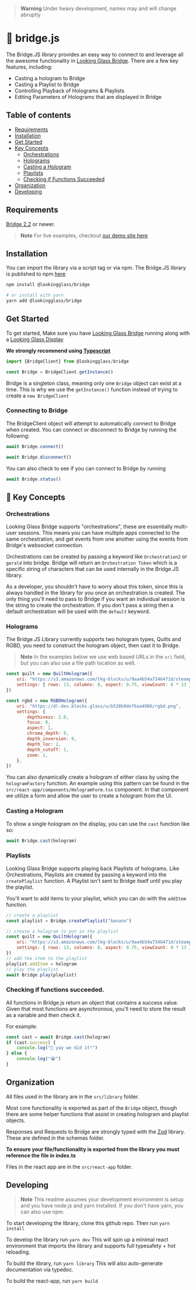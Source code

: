 > **Warning**
> Under heavy development, names may and will change abruptly

# 🌉 bridge.js <!-- omit in toc -->

The Bridge.JS library provides an easy way to connect to and leverage all the awesome functionality in [Looking Glass Bridge](https://docs.lookingglassfactory.com/getting-started/looking-glass-bridge). There are a few key features, including:

* Casting a hologram to Bridge
* Casting a Playlist to Bridge
* Controlling Playback of Holograms & Playlists
* Editing Parameters of Holograms that are displayed in Bridge

## Table of contents <!-- omit in toc -->

- [Requirements](#requirements)
- [Installation](#installation)
- [Get Started](#get-started)
- [Key Concepts](#-key-concepts)
  - [Orchestrations](#orchestrations)
  - [Holograms](#holograms)
  - [Casting a Hologram](#casting-a-hologram)
  - [Playlists](#playlists)
  - [Checking if Functions Succeeded](#checking-if-functions-succeeded)
- [Organization](#organization)
- [Developing](#developing)

## Requirements
[Bridge 2.2](https://docs.lookingglassfactory.com/getting-started/looking-glass-bridge) or newer.

> **Note**
> For live examples, checkout [our demo site here](https://bridge-js.vercel.app/)

## Installation
You can import the library via a script tag or via npm.
The Bridge.JS library is published to npm [here](https://www.npmjs.com/package/@lookingglass/bridge)

```sh
npm install @lookingglass/bridge

# or install with yarn
yarn add @lookingglass/bridge
```

## Get Started

To get started, Make sure you have [Looking Glass Bridge](https://docs.lookingglassfactory.com/getting-started/looking-glass-bridge) running along with a [Looking Glass Display](https://lookingglassfactory.com/product-overview)

**We strongly recommend using [Typescript](https://www.typescriptlang.org/)**

```js
import {BridgeClient} from @lookingglass/bridge

const Bridge = BridgeClient.getInstance()
```

Bridge is a singleton class, meaning only one `Bridge` object can exist at a time. This is why we use the `getInstance()` function instead of trying to create a `new BridgeClient`

### Connecting to Bridge

The BridgeClient object will attempt to automatically connect to Bridge when created. You can connect or disconnect to Bridge by running the following:

```js
await Bridge.connect()

await Bridge.disconnect()
```

You can also check to see if you can connect to Bridge by running

```js
await Bridge.status()
```

## 🔑 Key Concepts

### Orchestrations

Looking Glass Bridge supports "orchestrations", these are essentially multi-user sessions. This means you can have multiple apps connected to the same orchestration, and get events from one another using the events from Bridge's websocket connection.

Orchestrations can be created by passing a keyword like `Orchestration2` or `gerald` into bridge. Bridge will return an `Orchestration Token` which is a specific string of characters that can be used internally in the Bridge.JS library.

As a developer, you shouldn't have to worry about this token, since this is always handled in the library for you once an orchestration is created. The only thing you'll need to pass to Bridge if you want an individual session is the string to create the orchestration. If you don't pass a string then a default orchestration will be used with the `default` keyword.

### Holograms

The Bridge.JS Library currently supports two hologram types, Quilts and RGBD, you need to construct the hologram object, then cast it to Bridge.

> **Note**
> In the examples below we use web based URLs in the `uri` field, but you can also use a file path location as well.

```js
const quilt = new QuiltHologram({
	uri: "https://s3.amazonaws.com/lkg-blocks/u/9aa4b54a7346471d/steampunk_qs8x13.jpg",
	settings: { rows: 13, columns: 8, aspect: 0.75, viewCount: 8 * 13 },
})

const rgbd = new RGBDHologram({
	uri: "https://dl-dev.blocks.glass/u/b528b9def6aa4986/rgbd.png",
	settings: {
		depthiness: 2.0,
		focus: 0,
		aspect: 1,
		chroma_depth: 0,
		depth_inversion: 0,
		depth_loc: 2,
		depth_cutoff: 1,
		zoom: 1,
	},
})
```

You can also dynamically create a hologram of either class by using the `hologramFactory` function. An example using this pattern can be found in the `src/react-app/components/HologramForm.tsx` component. In that component we utilize a form and allow the user to create a hologram from the UI.

### Casting a Hologram

To show a single hologram on the display, you can use the `cast` function like so:

```js
await Bridge.cast(hologram)
```

### Playlists

Looking Glass Bridge supports playing back Playlists of holograms. Like Orchestrations, Playlists are created by passing a keyword into the `createPlaylist` function. A Playlist isn't sent to Bridge itself until you play the playlist.

You'll want to add items to your playlist, which you can do with the `addItem` function.

```js
// create a playlist
const playlist = Bridge.createPlaylist("banana")

// create a hologram to put in the playlist
const quilt = new QuiltHologram({
	uri: "https://s3.amazonaws.com/lkg-blocks/u/9aa4b54a7346471d/steampunk_qs8x13.jpg",
	settings: { rows: 13, columns: 8, aspect: 0.75, viewCount: 8 * 13 },
})
// add the item to the playlist
playlist.addItem = hologram
// play the playlist
await Bridge.play(playlist)
```

### Checking if functions succeeded.

All functions in Bridge.js return an object that contains a success value.
Given that most functions are asynchronous, you'll need to store the result as a variable and then check it.

For example:

```js
const cast = await Bridge.cast(hologram)
if (cast.success) {
	console.log("🥳 yay we did it!")
} else {
	console.log("😭")
}
```

## Organization

All files used in the library are in the `src/library` folder.

Most core functionality is exported as part of the `Bridge` object, though there are some helper functions that assist in creating hologram and playlist objects.

Responses and Requests to Bridge are strongly typed with the [Zod](https://github.com/colinhacks/zod) library. These are defined in the schemas folder.

**To ensure your file/functionality is exported from the library you must reference the file in index.ts**

Files in the react app are in the `src/react-app` folder.

## Developing

> **Note**
> This readme assumes your development environment is setup and you have node.js and yarn installed. If you don't have yarn, you can also use npm.

To start developing the library, clone this github repo. Then run `yarn install`

To develop the library run `yarn dev` This will spin up a minimal react environment that imports the library and supports full typesafety + hot reloading.

To build the library, run `yarn library` This will also auto-generate documentation via typedoc.

To build the react-app, run `yarn build`
